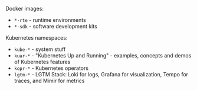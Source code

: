 Docker images:

- `*-rte` - runtime environments
- `*-sdk` - software development kits

Kubernetes namespaces:

- `kube-*` - system stuff
- `kuar-*` - "Kubernetes Up and Running" - examples, concepts and demos of Kubernetes features
- `kopr-*` - Kubernetes operators
- `lgtm-*` - LGTM Stack: Loki for logs, Grafana for visualization, Tempo for traces, and Mimir for metrics
